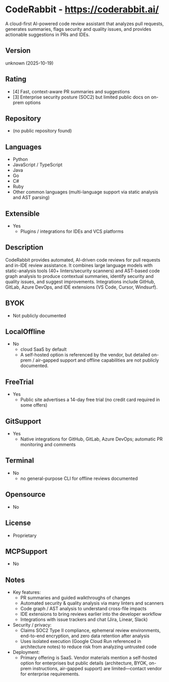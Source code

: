 # CodeRabbit - https://coderabbit.ai/
A cloud-first AI-powered code review assistant that analyzes pull requests, generates summaries, flags security and quality issues, and provides actionable suggestions in PRs and IDEs.
## Version
unknown (2025-10-19)
## Rating
- [4] Fast, context-aware PR summaries and suggestions
- [3] Enterprise security posture (SOC2) but limited public docs on on-prem options
## Repository
- (no public repository found)
## Languages
- Python
- JavaScript / TypeScript
- Java
- Go
- C#
- Ruby
- Other common languages (multi-language support via static analysis and AST parsing)
## Extensible
- Yes
  - Plugins / integrations for IDEs and VCS platforms
## Description
CodeRabbit provides automated, AI-driven code reviews for pull requests and in-IDE review assistance. It combines large language models with static-analysis tools (40+ linters/security scanners) and AST-based code graph analysis to produce contextual summaries, identify security and quality issues, and suggest improvements. Integrations include GitHub, GitLab, Azure DevOps, and IDE extensions (VS Code, Cursor, Windsurf).
## BYOK
- Not publicly documented
## LocalOffline
- No 
  - cloud SaaS by default
  - A self-hosted option is referenced by the vendor, but detailed on-prem / air-gapped support and offline capabilities are not publicly documented.
## FreeTrial
- Yes
  - Public site advertises a 14-day free trial (no credit card required in some offers)
## GitSupport
- Yes
  - Native integrations for GitHub, GitLab, Azure DevOps; automatic PR monitoring and comments
## Terminal
- No
  - no general-purpose CLI for offline reviews documented
## Opensource
- No
## License
- Proprietary
## MCPSupport
- No
## Notes
- Key features:
  - PR summaries and guided walkthroughs of changes
  - Automated security & quality analysis via many linters and scanners
  - Code graph / AST analysis to understand cross-file impacts
  - IDE extensions to bring reviews earlier into the developer workflow
  - Integrations with issue trackers and chat (Jira, Linear, Slack)
- Security / privacy:
  - Claims SOC2 Type II compliance, ephemeral review environments, end-to-end encryption, and zero data retention after analysis
  - Uses isolated execution (Google Cloud Run referenced in architecture notes) to reduce risk from analyzing untrusted code
- Deployment:
  - Primary offering is SaaS. Vendor materials mention a self-hosted option for enterprises but public details (architecture, BYOK, on-prem instructions, air-gapped support) are limited—contact vendor for enterprise requirements.


